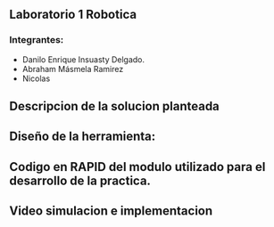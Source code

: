 ## Laboratorio 1 Robotica
### Integrantes: 
- Danilo Enrique Insuasty Delgado.
- Abraham Másmela Ramirez
- Nicolas
## Descripcion de la solucion planteada
## Diseño de la herramienta:
## Codigo en RAPID del modulo utilizado para el desarrollo de la practica.
## Video simulacion e implementacion
